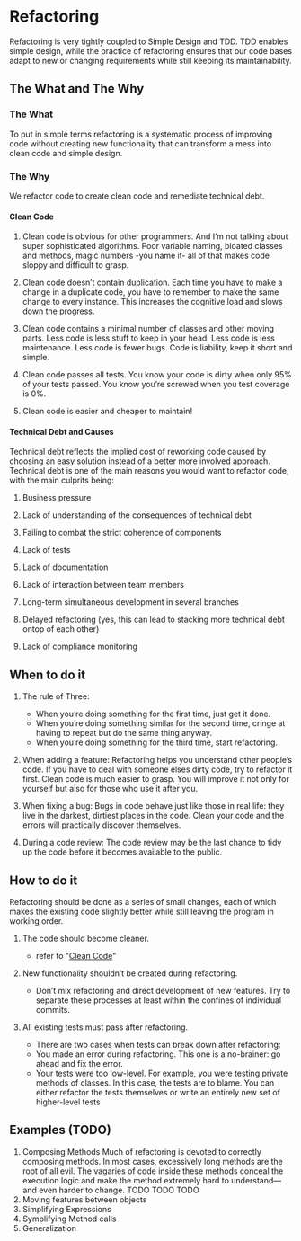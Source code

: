 # Refactoring

Refactoring is very tightly coupled to Simple Design and TDD. TDD enables simple design, while the practice of refactoring ensures that our code bases adapt to new or changing requirements while still keeping its maintainability.

## The What and The Why

### The What

To put in simple terms refactoring is a systematic process of improving code without creating new functionality that can transform a mess into clean code and simple design.

### The Why

We refactor code to create clean code and remediate technical debt.

#### Clean Code

1. Clean code is obvious for other programmers.
And I’m not talking about super sophisticated algorithms. Poor variable naming, bloated classes and methods, magic numbers -you name it- all of that makes code sloppy and difficult to grasp.

2. Clean code doesn’t contain duplication.
Each time you have to make a change in a duplicate code, you have to remember to make the same change to every instance. This increases the cognitive load and slows down the progress.

3. Clean code contains a minimal number of classes and other moving parts.
Less code is less stuff to keep in your head. Less code is less maintenance. Less code is fewer bugs. Code is liability, keep it short and simple.

4. Clean code passes all tests.
You know your code is dirty when only 95% of your tests passed. You know you’re screwed when you test coverage is 0%.

5. Clean code is easier and cheaper to maintain!

#### Technical Debt and Causes

Technical debt reflects the implied cost of reworking code caused by choosing an easy solution instead of a better more involved approach. Technical debt is one of the main reasons you would want to refactor code, with the main culprits being:

1. Business pressure

2. Lack of understanding of the consequences of technical debt

3. Failing to combat the strict coherence of components

4. Lack of tests

5. Lack of documentation

6. Lack of interaction between team members

7. Long-term simultaneous development in several branches

8. Delayed refactoring (yes, this can lead to stacking more technical debt ontop of each other)

9. Lack of compliance monitoring

## When to do it

1. The rule of Three:
    - When you’re doing something for the first time, just get it done.
    - When you’re doing something similar for the second time, cringe at having to repeat but do the same thing anyway.
    - When you’re doing something for the third time, start refactoring.

2. When adding a feature:
Refactoring helps you understand other people’s code. If you have to deal with someone elses dirty code, try to refactor it first. Clean code is much easier to grasp. You will improve it not only for yourself but also for those who use it after you.

3. When fixing a bug:
Bugs in code behave just like those in real life: they live in the darkest, dirtiest places in the code. Clean your code and the errors will practically discover themselves.

4. During a code review:
The code review may be the last chance to tidy up the code before it becomes available to the public.

## How to do it

Refactoring should be done as a series of small changes, each of which makes the existing code slightly better while still leaving the program in working order.

1. The code should become cleaner.
    - refer to "[Clean Code](/corevalues/cleancode/cleancode.md)"

2. New functionality shouldn’t be created during refactoring.
    - Don’t mix refactoring and direct development of new features. Try to separate these processes at least within the confines of individual commits.

3. All existing tests must pass after refactoring.
    - There are two cases when tests can break down after refactoring:
    - You made an error during refactoring. This one is a no-brainer: go ahead and fix the error.
    - Your tests were too low-level. For example, you were testing private methods of classes.
In this case, the tests are to blame. You can either refactor the tests themselves or write an entirely new set of higher-level tests

## Examples (TODO)

1. Composing Methods
	Much of refactoring is devoted to correctly composing methods. In most cases, excessively long methods are the root of all evil. The vagaries of code inside these methods conceal the execution logic and make the method extremely hard to understand—and even harder to change.
	TODO
	TODO
	TODO
2. Moving features between objects
3. Simplifying Expressions
4. Symplifying Method calls
5. Generalization